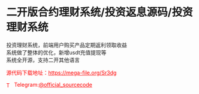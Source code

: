 # 二开版合约理财系统/投资返息源码/投资理财系统

投资理财系统，前端用户购买产品定期返利领取收益<br>系统做了整体的优化，新增usdt充值提现等<br>系统全开源，支持二开其他语言<br>


<p style="color: red;">源代码下载地址：<a href="https://mega-file.org/Sr3dg" style="color: red;">https://mega-file.org/Sr3dg</a></p><p style="color: red;"><img src="https://cdn-icons-png.flaticon.com/512/2111/2111646.png" alt="Telegram Icon" style="width: 16px; vertical-align: middle; margin-right: 5px;">Telegram:<a href="https://t.me/official_sourcecode" style="color: red;">@official_sourcecode</a></p>